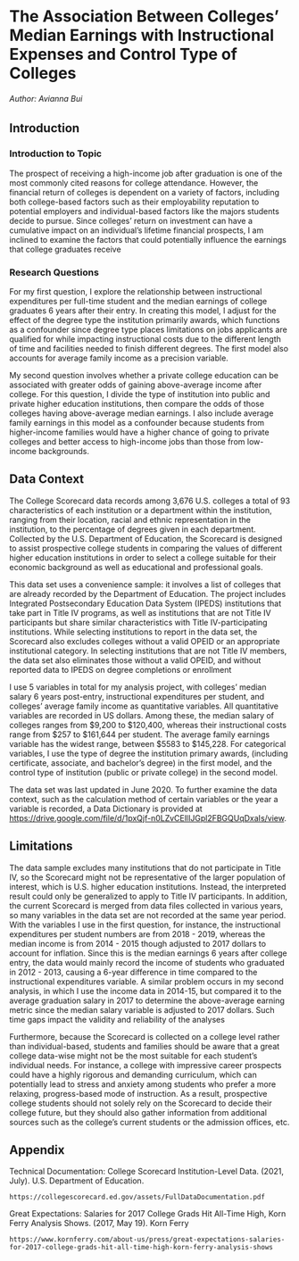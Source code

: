 # The Association Between Colleges’ Median Earnings with Instructional Expenses and Control Type of Colleges
###### Author: Avianna Bui

## Introduction

### Introduction to Topic
The prospect of receiving a high-income job after graduation is one of the most commonly cited reasons for college attendance. However, the financial return of colleges is dependent on a variety of factors, including both college-based factors such as their employability reputation to potential employers and individual-based factors like the majors students decide to pursue. Since colleges’ return on investment can have a cumulative impact on an individual’s lifetime financial prospects, I am inclined to examine the factors that could potentially influence the earnings that college graduates receive

### Research Questions
For my first question, I explore the relationship between instructional expenditures per full-time student and the median earnings of college graduates 6 years after their entry. In creating this model, I adjust for the effect of the degree type the institution primarily awards, which functions as a confounder since degree type places limitations on jobs applicants are qualified for while impacting instructional costs due to the different length of time and facilities needed to finish different degrees. The first model also accounts for average family income as a precision variable. 

My second question involves whether a private college education can be associated with greater odds of gaining above-average income after college. For this question, I divide the type of institution into public and private higher education institutions, then compare the odds of those colleges having above-average median earnings. I also include average family earnings in this model as a confounder because students from higher-income families would have a higher chance of going to private colleges and better access to high-income jobs than those from low-income backgrounds. 

## Data Context
The College Scorecard data records among 3,676 U.S. colleges a total of 93 characteristics of each institution or a department within the institution, ranging from their location, racial and ethnic representation in the institution, to the percentage of degrees given in each department. Collected by the U.S. Department of Education, the Scorecard is designed to assist prospective college students in comparing the values of different higher education institutions in order to select a college suitable for their economic background as well as educational and professional goals. 

This data set uses a convenience sample: it involves a list of colleges that are already recorded by the Department of Education. The project includes Integrated Postsecondary Education Data System (IPEDS) institutions that take part in Title IV programs, as well as institutions that are not Title IV participants but share similar characteristics with Title IV-participating institutions. While selecting institutions to report in the data set, the Scorecard also excludes colleges without a valid OPEID or an appropriate institutional category. In selecting institutions that are not Title IV members, the data set also eliminates those without a valid OPEID, and without reported data to IPEDS on degree completions or enrollment

I use 5 variables in total for my analysis project, with colleges’ median salary 6 years post-entry, instructional expenditures per student, and colleges’ average family income as quantitative variables. All quantitative variables are recorded in US dollars. Among these, the median salary of colleges ranges from $9,200 to $120,400, whereas their instructional costs range from $257 to $161,644 per student. The average family earnings variable has the widest range, between $5583 to $145,228. For categorical variables, I use the type of degree the institution primary awards, (including certificate, associate, and bachelor’s degree) in the first model, and the control type of institution (public or private college) in the second model. 

The data set was last updated in June 2020. To further examine the data context, such as the calculation method of certain variables or the year a variable is recorded, a Data Dictionary is provided at https://drive.google.com/file/d/1pxQjf-n0LZvCEllIJGpl2FBGQUqDxaIs/view.

## Limitations
The data sample excludes many institutions that do not participate in Title IV, so the Scorecard might not be representative of the larger population of interest, which is U.S. higher education institutions. Instead, the interpreted result could only be generalized to apply to Title IV participants. In addition, the current Scorecard is merged from data files collected in various years, so many variables in the data set are not recorded at the same year period. With the variables I use in the first question, for instance, the instructional expenditures per student numbers are from 2018 - 2019, whereas the median income is from 2014 - 2015 though adjusted to 2017 dollars to account for inflation. Since this is the median earnings 6 years after college entry, the data would mainly record the income of students who graduated in 2012 - 2013, causing a 6-year difference in time compared to the instructional expenditures variable. A similar problem occurs in my second analysis, in which I use the income data in 2014-15, but compared it to the average graduation salary in 2017 to determine the above-average earning metric since the median salary variable is adjusted to 2017 dollars. Such time gaps impact the validity and reliability of the analyses

Furthermore, because the Scorecard is collected on a college level rather than individual-based, students and families should be aware that a great college data-wise might not be the most suitable for each student’s individual needs. For instance, a college with impressive career prospects could have a highly rigorous and demanding curriculum, which can potentially lead to stress and anxiety among students who prefer a more relaxing, progress-based mode of instruction. As a result, prospective college students should not solely rely on the Scorecard to decide their college future, but they should also gather information from additional sources such as the college’s current students or the admission offices, etc. 

## Appendix
Technical Documentation: College Scorecard Institution-Level Data. (2021, July). U.S. Department of Education.
    
    https://collegescorecard.ed.gov/assets/FullDataDocumentation.pdf 
    
Great Expectations: Salaries for 2017 College Grads Hit All-Time High, Korn Ferry Analysis Shows. (2017, May 19). Korn Ferry 

    https://www.kornferry.com/about-us/press/great-expectations-salaries-for-2017-college-grads-hit-all-time-high-korn-ferry-analysis-shows 
